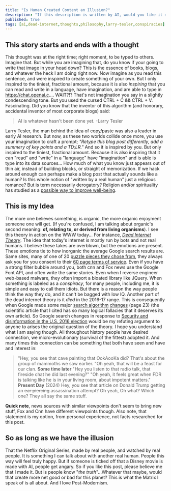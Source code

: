 ```yaml
---
title: "Is Human Created Content an Illusion?"
description: "If this description is written by AI, would you like it more or less?"
published: true
tags: [ai,dead-internet,thoughts,philosophy,larry-tesler,conspiracies]
---
```


## This story starts and ends with a thought

This thought was at the right time; right moment, to be typed to others. Imagine that. But while you are imagining that, do you know if your going to write that image in your head down? This is the essence of books, blogs, and whatever the heck I am doing right now. Now imagine as you read this sentence, and were inspired to create something of your own. But I only inspired to the tiniest, fractional amount, because it is also *inspiring* that you can read and write in a language, have imagination, and are able to type in <https://chat.openai.c>.... WAIT?!? That's not imagination you say in a slightly condescending tone. But you used the cursed CTRL + C && CTRL + V. Fascinating. Did you know that the inventor of this algorithm (and honorary, accidental inventor of most corporate blogs) said:

> AI is whatever hasn't been done yet. -Larry Tesler

Larry Tesler, the man behind the idea of copy/paste was also a leader in early AI research. But now, as these two worlds collide once more, you use your imagination to craft a prompt; *"Retype this blog post differently, add a summery of key points and a TD;LR."* And so it is inspired by you. But only inspired to the tiniest, fractional amount. Because it is also inspiring that it can "read" and "write" in a "language" have "imagination" and is able is type into its data sources... How much of what you know just appears out of thin air, instead of building blocks, or straight of memorization. If we hack around enough can perhaps make a blog post that actually sounds like a human? Is this whole notion of "written by a real human" just a religious romance? But is term necessarily derogatory? Religion and/or spirituality has studied as a [possible way to improve well-being](https://www.ncbi.nlm.nih.gov/pmc/articles/PMC8651234/).

## This is my Idea

The more one believes something, is organic, the more organic enjoyment someone one will get. (If you're confused, I am talking about organic's second meaning: **of, relating to, or derived from living organisms**). I see this theory in action on the WWW today... For instance, [*Dead Internet Theory*](https://en.wikipedia.org/wiki/Dead_Internet_theory). The idea that today's internet is mostly run by bots and not real humans. I believe these takes are overblown, but the emotions are present. These emotions tie to how inorganic the average Google search results are. Same sites, many of one of 20 [puzzle pieces they chose from](https://hackr.io/blog/top-javascript-libraries), they always ask you for you consent to their [60 page terms of service](https://tosdr.org/). Even if you have a strong filter bubble around you, both cnn and Fox news use the Google Font API, and often write the same stories. Even when I reverse engineer web-based malware, they often import a bloated library like JQuery. When something is labeled as a *conspiracy*, for many people, including me, it is simple and easy to call them idiots. But there is a reason the way people think the way they do, and it can't be bagged with low IQ. Another part of the dead internet theory is it *died* in the 2016-17 range. This is consequently when Google made some major [search algorithm](https://blog.google/outreach-initiatives/public-policy/security-and-disinformation-us-2016-election/) [changes](https://arxiv.org/pdf/2404.08869) (page 23) (the scientific article that I cited has so many logical fallacies that it deserves its own article). So Google search changes in response to [Security and disinformation in the U.S. 2016 election](https://storage.googleapis.com/gweb-uniblog-publish-prod/documents/google_US2016election_findings_1_zm64A1G.pdf) would be my refuting argument to anyone to arises the original question of the theory. I hope you understand what I am saying though. All throughout history people have desired connection, we micro-evolutionary (survival of the fittest) adopted it. And many times this connection can be something that both have seen and have and interest in:

> "Hey, you see that cave painting that OokAooKa did? That's about the group of mammoths we saw earlier.
> "Oh yeah, that will be a feast for our clan.
> **Some time later**
> "Hey you listen to that radio talk, that fireside chat he did last evening?"
> "Oh yeah, it feels great when FDR is talking like he is in your living room, about impotent matters."
> **Present Day** (2024)
> Hey, you see that article on Donald Trump getting an ~~ear piercing~~ assassination attempt?
> Oh yeah, Oh what? Which one? They all say the same stuff.

**Quick note**, news sources with similar viewpoints don't seem to bring new stuff, Fox and Cnn have different viewpoints though. Also note, that statement is my option, from personal experience, not facts researched for this post.

## So as long as we have the illusion

That the Netflix Original Series, made by real people, and watched by real people. It is something I can talk about with another real human. People this way will feel truly happy. But if someone is ticked off that a Disney movie is made with AI, people get angary. So if you like this post, please believe me that I made it. But is people know "*the truth*"...Whatever that maybe, would that create more net good or bad for this planet? This is what the Matrix I speak of is all about. And I love Post-Modernism.
